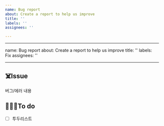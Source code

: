 ```yaml
---
name: Bug report
about: Create a report to help us improve
title: ''
labels: ''
assignees: ''

---
```


---
name: Bug report
about: Create a report to help us improve
title: ''
labels: Fix
assignees: ''

---

## ☠️Issue
버그/에러 내용

## 👩🏻‍💻To do
- [ ] 투두리스트
